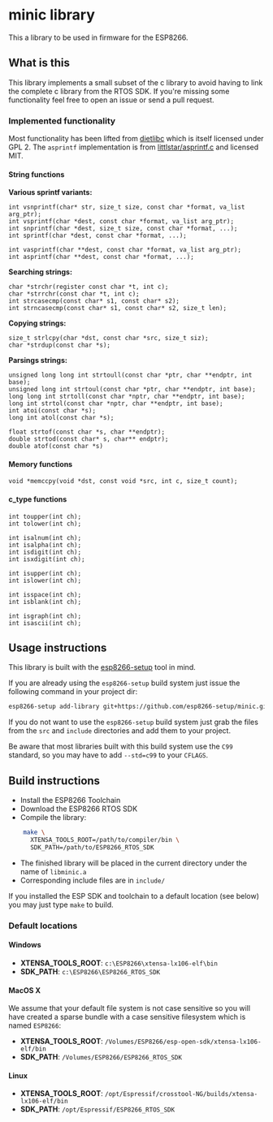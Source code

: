 # minic library

This a library to be used in firmware for the ESP8266.

## What is this

This library implements a small subset of the c library to avoid having to link the complete c library from the RTOS SDK.
If you're missing some functionality feel free to open an issue or send a pull request.

### Implemented functionality

Most functionality has been lifted from [dietlibc](https://www.fefe.de/dietlibc/) which is itself licensed under GPL 2.
The `asprintf` implementation is from [littlstar/asprintf.c](https://github.com/littlstar/asprintf.c) and licensed MIT.

#### String functions

**Various sprintf variants:**

	int vsnprintf(char* str, size_t size, const char *format, va_list arg_ptr);
	int vsprintf(char *dest, const char *format, va_list arg_ptr);
	int snprintf(char *dest, size_t size, const char *format, ...);
	int sprintf(char *dest, const char *format, ...);

	int vasprintf(char **dest, const char *format, va_list arg_ptr);
	int asprintf(char **dest, const char *format, ...);

**Searching strings:**

	char *strchr(register const char *t, int c);
	char *strrchr(const char *t, int c);
	int strcasecmp(const char* s1, const char* s2);
	int strncasecmp(const char* s1, const char* s2, size_t len);

**Copying strings:**

	size_t strlcpy(char *dst, const char *src, size_t siz);
	char *strdup(const char *s);

**Parsings strings:**

	unsigned long long int strtoull(const char *ptr, char **endptr, int base);
	unsigned long int strtoul(const char *ptr, char **endptr, int base);
	long long int strtoll(const char *nptr, char **endptr, int base);
	long int strtol(const char *nptr, char **endptr, int base);
	int atoi(const char *s);
	long int atol(const char *s);

	float strtof(const char *s, char **endptr);
	double strtod(const char* s, char** endptr);
	double atof(const char *s)

#### Memory functions

	void *memccpy(void *dst, const void *src, int c, size_t count);

#### c_type functions

	int toupper(int ch);
	int tolower(int ch);

	int isalnum(int ch);
	int isalpha(int ch);
	int isdigit(int ch);
	int isxdigit(int ch);

	int isupper(int ch);
	int islower(int ch);

	int isspace(int ch);
	int isblank(int ch);

	int isgraph(int ch);
	int isascii(int ch);


## Usage instructions

This library is built with the [esp8266-setup](http://github.com/esp8266-setup/esp8266-setup) tool in mind.

If you are already using the `esp8266-setup` build system just issue the following command in your project dir:

```bash
esp8266-setup add-library git+https://github.com/esp8266-setup/minic.git
```

If you do not want to use the `esp8266-setup` build system just grab the files from the `src` and `include` directories and add them to your project.

Be aware that most libraries built with this build system use the `C99` standard, so you may have to add `--std=c99` to your `CFLAGS`.

## Build instructions

- Install the ESP8266 Toolchain
- Download the ESP8266 RTOS SDK
- Compile the library: 
```bash
    make \
      XTENSA_TOOLS_ROOT=/path/to/compiler/bin \
      SDK_PATH=/path/to/ESP8266_RTOS_SDK
```

- The finished library will be placed in the current directory under the name
  of `libminic.a`
- Corresponding include files are in `include/`

If you installed the ESP SDK and toolchain to a default location (see below) you may just type `make` to build.

### Default locations

#### Windows

- **XTENSA\_TOOLS\_ROOT**: `c:\ESP8266\xtensa-lx106-elf\bin`
- **SDK_PATH**: `c:\ESP8266\ESP8266_RTOS_SDK`

#### MacOS X

We assume that your default file system is not case sensitive so you will have created a sparse bundle with a case sensitive filesystem which is named `ESP8266`:

- **XTENSA\_TOOLS\_ROOT**: `/Volumes/ESP8266/esp-open-sdk/xtensa-lx106-elf/bin`
- **SDK_PATH**: `/Volumes/ESP8266/ESP8266_RTOS_SDK`

#### Linux

- **XTENSA\_TOOLS\_ROOT**: `/opt/Espressif/crosstool-NG/builds/xtensa-lx106-elf/bin`
- **SDK_PATH**: `/opt/Espressif/ESP8266_RTOS_SDK`
